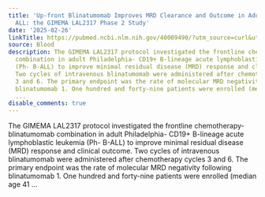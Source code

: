 ```yaml
---
title: 'Up-front Blinatumomab Improves MRD Clearance and Outcome in Adult Ph- B-lineage
  ALL: the GIMEMA LAL2317 Phase 2 Study'
date: '2025-02-26'
linkTitle: https://pubmed.ncbi.nlm.nih.gov/40009490/?utm_source=curl&utm_medium=rss&utm_campaign=journals&utm_content=7603509&fc=None&ff=20250227170931&v=2.18.0.post9+e462414
source: Blood
description: The GIMEMA LAL2317 protocol investigated the frontline chemotherapy-blinatumomab
  combination in adult Philadelphia- CD19+ B-lineage acute lymphoblastic leukemia
  (Ph- B-ALL) to improve minimal residual disease (MRD) response and clinical outcome.
  Two cycles of intravenous blinatumomab were administered after chemotherapy cycles
  3 and 6. The primary endpoint was the rate of molecular MRD negativity following
  blinatumomab 1. One hundred and forty-nine patients were enrolled (median age 41
  ...
disable_comments: true
---
```

The GIMEMA LAL2317 protocol investigated the frontline chemotherapy-blinatumomab combination in adult Philadelphia- CD19+ B-lineage acute lymphoblastic leukemia (Ph- B-ALL) to improve minimal residual disease (MRD) response and clinical outcome. Two cycles of intravenous blinatumomab were administered after chemotherapy cycles 3 and 6. The primary endpoint was the rate of molecular MRD negativity following blinatumomab 1. One hundred and forty-nine patients were enrolled (median age 41 ...